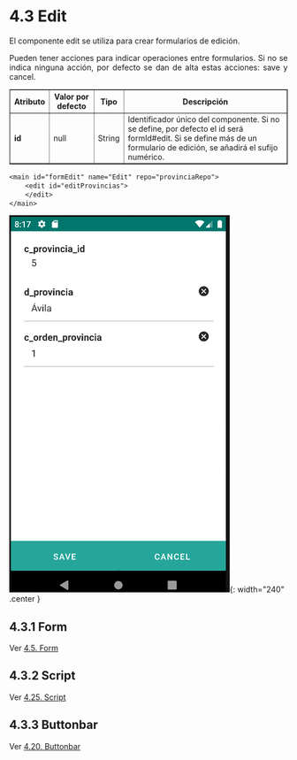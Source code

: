 # 4.3 Edit
<div style="text-align: justify;">
<p>El componente edit se utiliza para crear formularios de edición.</p>
<p>Pueden tener acciones para indicar operaciones entre formularios.
Si no se indica ninguna acción, por defecto se dan de alta estas acciones: save y cancel.</p>
</div>
<table border="1">
    <thead>
        <tr>
            <th colspan="2">Atributo</th>
            <th>Valor por defecto</th>
            <th>Tipo</th>
            <th>Descripción</th>
         </tr>
    </thead>
    <tbody>
        <tr>
            <td colspan="2"><strong>id</strong></td>
            <td>null</td>
            <td>String</td>
            <td>Identificador único del componente. Si no se define, por defecto el id será formId#edit. Si se define más de un formulario de edición, se añadirá el sufijo numérico.</td>
        </tr>
    </tbody>
</table>

    <main id="formEdit" name="Edit" repo="provinciaRepo">
        <edit id="editProvincias">
        </edit>
    </main>

![img.png](../img/edit.png){: width="240" .center }

## 4.3.1 Form
Ver [4.5. Form](form.es.md)

## 4.3.2 Script
Ver [4.25. Script](script.es.md)

## 4.3.3 Buttonbar
Ver [4.20. Buttonbar](buttonbar.es.md)


